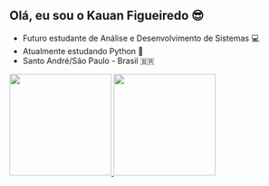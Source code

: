 ## Olá, eu sou o Kauan Figueiredo 😎

* Futuro estudante de Análise e Desenvolvimento de Sistemas 💻
* Atualmente estudando Python 🐍
* Santo André/São Paulo - Brasil 🇧🇷
 <div>
  <a href="https://github.com/Kauan-Figueiredo">
  <img height="180em" src="https://github-readme-stats.vercel.app/api?username=Kauan-Figueiredo&show_icons=true&theme=dark&include_all_commits=true&count_private=true"/>   <img height="180em" src="https://github-readme-stats.vercel.app/api/top-langs/?username=kauan-figueiredo&layout=compact&langs_count=7&theme=dark"/>
</div>
